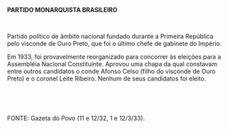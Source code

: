**PARTIDO MONARQUISTA BRASILEIRO**

 

Partido político de âmbito nacional fundado durante a Primeira República
pelo visconde de Ouro Preto, que foi o último chefe de gabinete do
Império.

Em 1933, foi provavelmente reorganizado para concorrer às eleições para
a Assembléia Nacional Constituinte. Aprovou uma chapa da qual constavam
entre outros candidatos o conde Afonso Celso (filho do visconde de Ouro
Preto) e o coronel Leite Ribeiro. Nenhum de seus candidatos foi eleito.

 

 

FONTE: Gazeta do Povo (11 e 12/32, 1 e 12/3/33).

 

